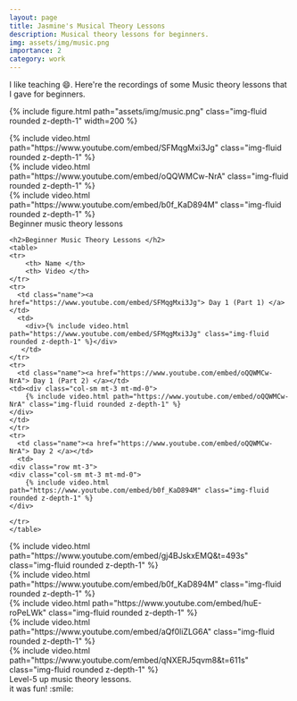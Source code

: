 ```yaml
---
layout: page
title: Jasmine's Musical Theory Lessons
description: Musical theory lessons for beginners.
img: assets/img/music.png
importance: 2
category: work
---
```


I like teaching :smile:. Here're the recordings of some Music theory lessons that I gave for beginners.

{% include figure.html path="assets/img/music.png" class="img-fluid rounded z-depth-1" width=200 %}

<div class="row mt-3">
    <div class="col-sm mt-3 mt-md-0">
        {% include video.html path="https://www.youtube.com/embed/SFMqgMxi3Jg" class="img-fluid rounded z-depth-1" %}
    </div>
    <div class="col-sm mt-3 mt-md-0">
        {% include video.html path="https://www.youtube.com/embed/oQQWMCw-NrA" class="img-fluid rounded z-depth-1" %}
    </div>
    <div class="col-sm mt-3 mt-md-0">
        {% include video.html path="https://www.youtube.com/embed/b0f_KaD894M" class="img-fluid rounded z-depth-1" %}
    </div>
</div>
<div class="caption">
    Beginner music theory lessons
</div>

<div class="Beginner Music Theory Lessons">
    <head>
        <style>
        table, th, td {
          border: 1px solid yellowgreen;
          border-collapse: collapse;
        }
        </style>
    </head>        

    <h2>Beginner Music Theory Lessons </h2>
    <table>
    <tr>
        <th> Name </th>
        <th> Video </th>
    </tr>
    <tr>
      <td class="name"><a href="https://www.youtube.com/embed/SFMqgMxi3Jg"> Day 1 (Part 1) </a></td>
      <td>
        <div>{% include video.html path="https://www.youtube.com/embed/SFMqgMxi3Jg" class="img-fluid rounded z-depth-1" %}</div>
       </td>
    </tr>
    <tr>
      <td class="name"><a href="https://www.youtube.com/embed/oQQWMCw-NrA"> Day 1 (Part 2) </a></td>
    <td><div class="col-sm mt-3 mt-md-0">
        {% include video.html path="https://www.youtube.com/embed/oQQWMCw-NrA" class="img-fluid rounded z-depth-1" %}
    </div>
    </td>
    </tr>
    <tr>
      <td class="name"><a href="https://www.youtube.com/embed/oQQWMCw-NrA"> Day 2 </a></td>
      <td>
    <div class="row mt-3">
    <div class="col-sm mt-3 mt-md-0">
        {% include video.html path="https://www.youtube.com/embed/b0f_KaD894M" class="img-fluid rounded z-depth-1" %}
    </div>
</div>
    </td>

    </tr>
    </table>
</div>

<div class="row mt-3">
    <div class="col-sm mt-3 mt-md-0">
        {% include video.html path="https://www.youtube.com/embed/gj4BJskxEMQ&t=493s" class="img-fluid rounded z-depth-1" %}
    </div>
    <div class="col-sm mt-3 mt-md-0">
        {% include video.html path="https://www.youtube.com/embed/b0f_KaD894M" class="img-fluid rounded z-depth-1" %}
    </div>
    <div class="col-sm mt-3 mt-md-0">
        {% include video.html path="https://www.youtube.com/embed/huE-roPeLWk" class="img-fluid rounded z-depth-1" %}
    </div>
    <div class="col-sm mt-3 mt-md-0">
        {% include video.html path="https://www.youtube.com/embed/aQf0liZLG6A" class="img-fluid rounded z-depth-1" %}
    </div>
    <div class="col-sm mt-3 mt-md-0">
        {% include video.html path="https://www.youtube.com/embed/qNXERJ5qvm8&t=611s" class="img-fluid rounded z-depth-1" %}
    </div>
</div>
<div class="caption">
    Level-5 up music theory lessons.
</div>
it was fun! :smile: